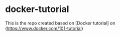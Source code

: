 # docker-tutorial
This is the repo created based on [Docker tutorial] on (https://www.docker.com/101-tutorial)
